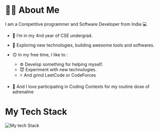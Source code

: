 <link rel="preconnect" href="https://fonts.googleapis.com">
<link rel="preconnect" href="https://fonts.gstatic.com" crossorigin>
<link href="https://fonts.googleapis.com/css2?family=Bayon&family=Quicksand:wght@300;400;500;600;700&family=Tillana&display=swap" rel="stylesheet">



# 🧑‍💻 About Me 

I am a Competitive programmer and Software Developer from India 💻

- 🌱 I’m in my 4nd year of CSE undergrad.

- 🔭 Exploring new technologies, building awesome tools and softwares.

- 🙃 In my free time, I like to :
    - ⚙️ Develop something for helping myself.
    - 😈 Experiment with new technologies.
    - ⚡ And grind LeetCode or CodeForces

- 🏅 And I love participating in Coding Contests for my routine dose of adrenaline 

# My Tech Stack

<img src="my_folder/techstack(1).svg" alt = "My tech Stack">

<!-- # My Competitive Profile

<img src="README/competitive.svg" alt = "Competitive"> -->
